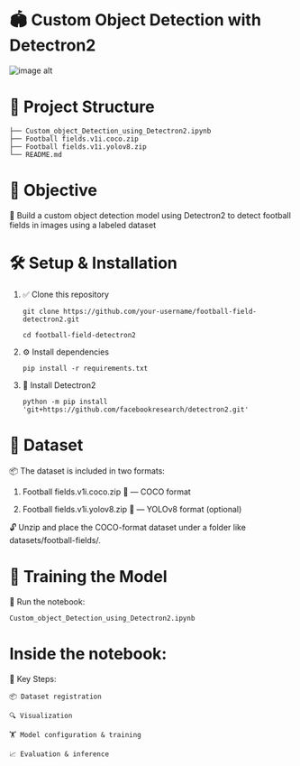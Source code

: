 
# 🏟️ Custom Object Detection with Detectron2
![image alt]()
# 📁 Project Structure

    ├── Custom_object_Detection_using_Detectron2.ipynb
    ├── Football fields.v1i.coco.zip
    ├── Football fields.v1i.yolov8.zip
    └── README.md
#   📌 Objective

🎯 Build a custom object detection model using Detectron2 to detect football fields in images using a labeled dataset

#   🛠️ Setup & Installation
1.  ✅ Clone this repository   

        git clone https://github.com/your-username/football-field-detectron2.git

        cd football-field-detectron2

2.  ⚙️ Install dependencies

        pip install -r requirements.txt
        
3.  🧪 Install Detectron2

        python -m pip install 'git+https://github.com/facebookresearch/detectron2.git'

# 📂 Dataset

📦 The dataset is included in two formats:

1. Football fields.v1i.coco.zip 🐼 — COCO format

2. Football fields.v1i.yolov8.zip 🦾 — YOLOv8 format (optional)

🔓 Unzip and place the COCO-format dataset under a folder like datasets/football-fields/.

#   🚀 Training the Model
📓 Run the notebook:

    Custom_object_Detection_using_Detectron2.ipynb
#   Inside the notebook:

🧩 Key Steps:

    📦 Dataset registration

    🔍 Visualization

    🏋️ Model configuration & training

    📈 Evaluation & inference





